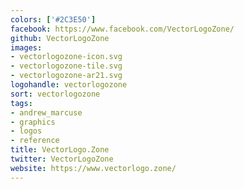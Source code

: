 ```yaml
---
colors: ['#2C3E50']
facebook: https://www.facebook.com/VectorLogoZone/
github: VectorLogoZone
images:
- vectorlogozone-icon.svg
- vectorlogozone-tile.svg
- vectorlogozone-ar21.svg
logohandle: vectorlogozone
sort: vectorlogozone
tags:
- andrew_marcuse
- graphics
- logos
- reference
title: VectorLogo.Zone
twitter: VectorLogoZone
website: https://www.vectorlogo.zone/
---
```

